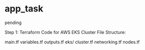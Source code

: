 # app_task
pending

Step 1: Terraform Code for AWS EKS Cluster
File Structure:

main.tf
variables.tf
outputs.tf
eks/
 cluster.tf
 networking.tf
 nodes.tf
 
